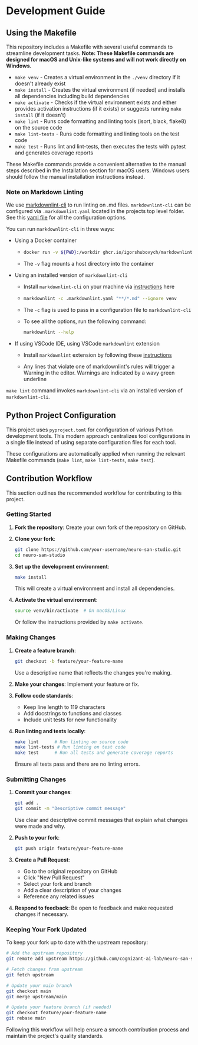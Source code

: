# Development Guide

## Using the Makefile

This repository includes a Makefile with several useful commands to streamline development tasks.
**Note: These Makefile commands are designed for macOS and Unix-like systems and will not work directly on Windows.**

- `make venv` - Creates a virtual environment in the `./venv` directory if it doesn't already exist
- `make install` - Creates the virtual environment (if needed) and installs all dependencies including build dependencies
- `make activate` - Checks if the virtual environment exists and either provides activation instructions (if it exists)
or suggests running `make install` (if it doesn't)
- `make lint` - Runs code formatting and linting tools (isort, black, flake8) on the source code
- `make lint-tests` - Runs code formatting and linting tools on the test code
- `make test` - Runs lint and lint-tests, then executes the tests with pytest and generates coverage reports

These Makefile commands provide a convenient alternative to the manual steps described in the Installation section for
macOS users. Windows users should follow the manual installation instructions instead.

### Note on Markdown Linting

We use [markdownlint-cli](https://github.com/igorshubovych/markdownlint-cli) to run linting on .md files.
`markdownlint-cli` can be configured via `.markdownlint.yaml` located in the projects top level folder. See
this [yaml file](https://github.com/DavidAnson/markdownlint/blob/main/schema/.markdownlint.yaml) for all the configuration
options.

You can run `markdownlint-cli` in three ways:

- Using a Docker container

  - ```bash
    docker run -v ${PWD}:/workdir ghcr.io/igorshubovych/markdownlint-cli:latest "**/*.md" --ignore venv
    ```

  - The `-v` flag mounts a host directory into the container

- Using an installed version of `markdownlint-cli`
  - Install `markdownlint-cli` on your machine via [instructions](https://github.com/igorshubovych/markdownlint-cli?tab=readme-ov-file#installation)
  here

  - ```bash
    markdownlint -c .markdownlint.yaml "**/*.md" --ignore venv
    ```

  - The `-c` flag is used to pass in a configuration file to `markdownlint-cli`
  - To see all the options, run the following command:

    ```bash
    markdownlint --help
    ```

- If using VSCode IDE, using VSCode `markdownlint` extension

  - Install `markdownlint` extension by following these [instructions](https://marketplace.visualstudio.com/items?itemName=DavidAnson.vscode-markdownlint)

  - Any lines that violate one of markdownlint's rules will trigger a Warning in the editor. Warnings are indicated by a
  wavy green underline

`make lint` command invokes `markdownlint-cli` via an installed version of `markdownlint-cli`.

## Python Project Configuration

This project uses `pyproject.toml` for configuration of various Python development tools. This modern approach
centralizes tool configurations in a single file instead of using separate configuration files for each tool.

These configurations are automatically applied when running the relevant Makefile commands (`make lint`,
`make lint-tests`, `make test`).

## Contribution Workflow

This section outlines the recommended workflow for contributing to this project.

### Getting Started

1. **Fork the repository**: Create your own fork of the repository on GitHub.

2. **Clone your fork**:

   ```bash
   git clone https://github.com/your-username/neuro-san-studio.git
   cd neuro-san-studio
   ```

3. **Set up the development environment**:

   ```bash
   make install
   ```

   This will create a virtual environment and install all dependencies.

4. **Activate the virtual environment**:

   ```bash
   source venv/bin/activate  # On macOS/Linux
   ```

   Or follow the instructions provided by `make activate`.

### Making Changes

1. **Create a feature branch**:

   ```bash
   git checkout -b feature/your-feature-name
   ```

   Use a descriptive name that reflects the changes you're making.

2. **Make your changes**: Implement your feature or fix.

3. **Follow code standards**:
   - Keep line length to 119 characters
   - Add docstrings to functions and classes
   - Include unit tests for new functionality

4. **Run linting and tests locally**:

   ```bash
   make lint      # Run linting on source code
   make lint-tests # Run linting on test code
   make test      # Run all tests and generate coverage reports
   ```

   Ensure all tests pass and there are no linting errors.

### Submitting Changes

1. **Commit your changes**:

   ```bash
   git add .
   git commit -m "Descriptive commit message"
   ```

   Use clear and descriptive commit messages that explain what changes were made and why.

2. **Push to your fork**:

   ```bash
   git push origin feature/your-feature-name
   ```

3. **Create a Pull Request**:
   - Go to the original repository on GitHub
   - Click "New Pull Request"
   - Select your fork and branch
   - Add a clear description of your changes
   - Reference any related issues

4. **Respond to feedback**: Be open to feedback and make requested changes if necessary.

### Keeping Your Fork Updated

To keep your fork up to date with the upstream repository:

```bash
# Add the upstream repository
git remote add upstream https://github.com/cognizant-ai-lab/neuro-san-studio.git

# Fetch changes from upstream
git fetch upstream

# Update your main branch
git checkout main
git merge upstream/main

# Update your feature branch (if needed)
git checkout feature/your-feature-name
git rebase main
```

Following this workflow will help ensure a smooth contribution process and maintain the project's quality standards.
